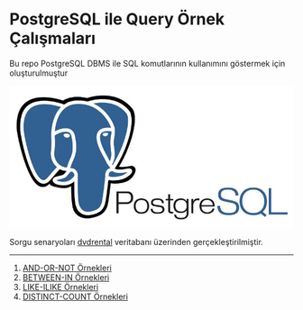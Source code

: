 # PostgreSQL ile Query Örnek Çalışmaları
Bu repo PostgreSQL DBMS ile SQL komutlarının kullanımını göstermek için oluşturulmuştur

![postgreSQL](img/main.jpeg)

Sorgu senaryoları [dvdrental](https://www.postgresqltutorial.com/wp-content/uploads/2019/05/dvdrental.zip) veritabanı üzerinden gerçekleştirilmiştir.

-----------

1. [AND-OR-NOT Örnekleri](https://github.com/Mertozturkk/PostgreSQL/blob/main/AND-OR-NOT.md)
2. [BETWEEN-IN Örnekleri](https://github.com/Mertozturkk/PostgreSQL/blob/main/between-in.md)
3. [LIKE-ILIKE Örnekleri](https://github.com/Mertozturkk/PostgreSQL/blob/main/LIKE-ILIKE.md)
4. [DISTINCT-COUNT Örnekleri](https://github.com/Mertozturkk/PostgreSQL/blob/main/DISTINCT-COUNT.md)
